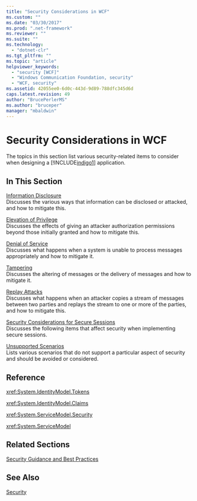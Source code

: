 ```yaml
---
title: "Security Considerations in WCF"
ms.custom: ""
ms.date: "03/30/2017"
ms.prod: ".net-framework"
ms.reviewer: ""
ms.suite: ""
ms.technology: 
  - "dotnet-clr"
ms.tgt_pltfrm: ""
ms.topic: "article"
helpviewer_keywords: 
  - "security [WCF]"
  - "Windows Communication Foundation, security"
  - "WCF, security"
ms.assetid: 42055ee0-6d0c-443d-9d89-788dfc345d6d
caps.latest.revision: 49
author: "BrucePerlerMS"
ms.author: "bruceper"
manager: "mbaldwin"
---
```

# Security Considerations in WCF
The topics in this section list various security-related items to consider when designing a [!INCLUDE[indigo1](../../../../includes/indigo1-md.md)] application.  
  
## In This Section  
 [Information Disclosure](../../../../docs/framework/wcf/feature-details/information-disclosure.md)  
 Discusses the various ways that information can be disclosed or attacked, and how to mitigate this.  
  
 [Elevation of Privilege](../../../../docs/framework/wcf/feature-details/elevation-of-privilege.md)  
 Discusses the effects of giving an attacker authorization permissions beyond those initially granted and how to mitigate this.  
  
 [Denial of Service](../../../../docs/framework/wcf/feature-details/denial-of-service.md)  
 Discusses what happens when a system is unable to process messages appropriately and how to mitigate it.  
  
 [Tampering](../../../../docs/framework/wcf/feature-details/tampering.md)  
 Discusses the altering of messages or the delivery of messages and how to mitigate it.  
  
 [Replay Attacks](../../../../docs/framework/wcf/feature-details/replay-attacks.md)  
 Discusses what happens when an attacker copies a stream of messages between two parties and replays the stream to one or more of the parties, and how to mitigate this.  
  
 [Security Considerations for Secure Sessions](../../../../docs/framework/wcf/feature-details/security-considerations-for-secure-sessions.md)  
 Discusses the following items that affect security when implementing secure sessions.  
  
 [Unsupported Scenarios](../../../../docs/framework/wcf/feature-details/unsupported-scenarios.md)  
 Lists various scenarios that do not support a particular aspect of security and should be avoided or considered.  
  
## Reference  
 <xref:System.IdentityModel.Tokens>  
  
 <xref:System.IdentityModel.Claims>  
  
 <xref:System.ServiceModel.Security>  
  
 <xref:System.ServiceModel>  
  
## Related Sections  
 [Security Guidance and Best Practices](../../../../docs/framework/wcf/feature-details/security-guidance-and-best-practices.md)  
  
## See Also  
 [Security](../../../../docs/framework/wcf/feature-details/security.md)
